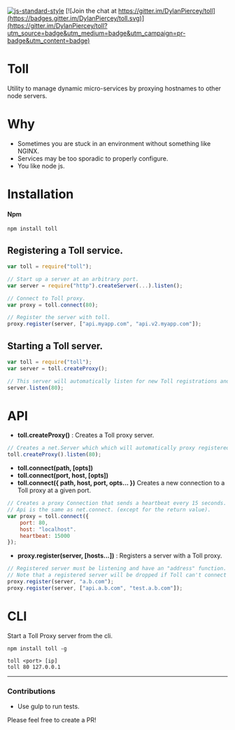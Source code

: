 [![js-standard-style](https://img.shields.io/badge/code%20style-standard-brightgreen.svg)](http://standardjs.com/)
[![Join the chat at https://gitter.im/DylanPiercey/toll](https://badges.gitter.im/DylanPiercey/toll.svg)](https://gitter.im/DylanPiercey/toll?utm_source=badge&utm_medium=badge&utm_campaign=pr-badge&utm_content=badge)


# Toll

Utility to manage dynamic micro-services by proxying hostnames to other node servers.

# Why

* Sometimes you are stuck in an environment without something like NGINX.
* Services may be too sporadic to properly configure.
* You like node js.

# Installation

#### Npm
```console
npm install toll
```

## Registering a Toll service.
```javascript
var toll = require("toll");

// Start up a server at an arbitrary port.
var server = require("http").createServer(...).listen();

// Connect to Toll proxy.
var proxy = toll.connect(80);

// Register the server with toll.
proxy.register(server, ["api.myapp.com", "api.v2.myapp.com"]);
```

## Starting a Toll server.
```javascript
var toll = require("toll");
var server = toll.createProxy();

// This server will automatically listen for new Toll registrations and proxy by hostname.
server.listen(80);
```

# API
+ **toll.createProxy()** : Creates a Toll proxy server.

```javascript
// Creates a net.Server which which will automatically proxy registered toll services.
toll.createProxy().listen(80);
```

+ **toll.connect(path, [opts])**
+ **toll.connect(port, host, [opts])**
+ **toll.connect({ path, host, port, opts... })**
Creates a new connection to a Toll proxy at a given port.

```javascript
// Creates a proxy Connection that sends a heartbeat every 15 seconds.
// Api is the same as net.connect. (except for the return value).
var proxy = toll.connect({
	port: 80,
	host: "localhost".
	heartbeat: 15000
});
```

+ **proxy.register(server, [hosts...])** : Registers a server with a Toll proxy.

```javascript
// Registered server must be listening and have an "address" function.
// Note that a registered server will be dropped if Toll can't connect to it until it sends another heartbeat.
proxy.register(server, "a.b.com");
proxy.register(server, ["api.a.b.com", "test.a.b.com"]);
```


# CLI

Start a Toll Proxy server from the cli.

```terminal
npm install toll -g

toll <port> [ip]
toll 80 127.0.0.1
```

---

### Contributions

* Use gulp to run tests.

Please feel free to create a PR!
